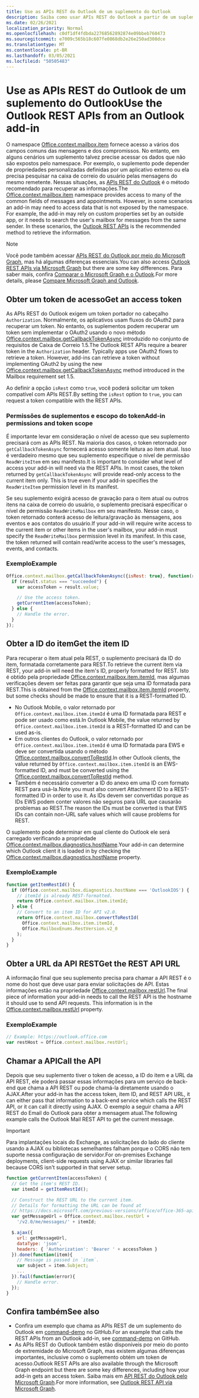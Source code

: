 ```yaml
---
title: Use as APIs REST do Outlook de um suplemento do Outlook
description: Saiba como usar APIs REST do Outlook a partir de um suplemento do Outlook para obter um token de acesso.
ms.date: 02/26/2021
localization_priority: Normal
ms.openlocfilehash: c0df1df4fdbda22768562892874e09bbeb760473
ms.sourcegitcommit: e7009c565b18c607fe0868db2e26e250ad308dce
ms.translationtype: MT
ms.contentlocale: pt-BR
ms.lasthandoff: 03/05/2021
ms.locfileid: "50505483"
---
```

# <a name="use-the-outlook-rest-apis-from-an-outlook-add-in"></a><span data-ttu-id="d7185-103">Use as APIs REST do Outlook de um suplemento do Outlook</span><span class="sxs-lookup"><span data-stu-id="d7185-103">Use the Outlook REST APIs from an Outlook add-in</span></span>

<span data-ttu-id="d7185-p101">O namespace [Office.context.mailbox.item](../reference/objectmodel/preview-requirement-set/office.context.mailbox.item.md) fornece acesso a vários dos campos comuns das mensagens e dos compromissos. No entanto, em alguns cenários um suplemento talvez precise acessar os dados que não são expostos pelo namespace. Por exemplo, o suplemento pode depender de propriedades personalizadas definidas por um aplicativo externo ou ela precisa pesquisar na caixa de correio do usuário pelas mensagens do mesmo remetente. Nessas situações, as [APIs REST do Outlook](/outlook/rest) é o método recomendado para recuperar as informações.</span><span class="sxs-lookup"><span data-stu-id="d7185-p101">The [Office.context.mailbox.item](../reference/objectmodel/preview-requirement-set/office.context.mailbox.item.md) namespace provides access to many of the common fields of messages and appointments. However, in some scenarios an add-in may need to access data that is not exposed by the namespace. For example, the add-in may rely on custom properties set by an outside app, or it needs to search the user's mailbox for messages from the same sender. In these scenarios, the [Outlook REST APIs](/outlook/rest) is the recommended method to retrieve the information.</span></span>

> [!NOTE]
> <span data-ttu-id="d7185-108">Você pode também acessar [APIs REST do Outlook por meio do Microsoft Graph](/outlook/rest#outlook-rest-api-via-microsoft-graph), mas há algumas diferenças essenciais.</span><span class="sxs-lookup"><span data-stu-id="d7185-108">You can also access [Outlook REST APIs via Microsoft Graph](/outlook/rest#outlook-rest-api-via-microsoft-graph) but there are some key differences.</span></span> <span data-ttu-id="d7185-109">Para saber mais, confira [Comparar o Microsoft Graph e o Outlook](/outlook/rest/compare-graph).</span><span class="sxs-lookup"><span data-stu-id="d7185-109">For more details, please [Compare Microsoft Graph and Outlook](/outlook/rest/compare-graph).</span></span>

## <a name="get-an-access-token"></a><span data-ttu-id="d7185-110">Obter um token de acesso</span><span class="sxs-lookup"><span data-stu-id="d7185-110">Get an access token</span></span>

<span data-ttu-id="d7185-p103">As APIs REST do Outlook exigem um token portador no cabeçalho `Authorization`. Normalmente, os aplicativos usam fluxos do OAuth2 para recuperar um token. No entanto, os suplementos podem recuperar um token sem implementar o OAuth2 usando o novo método [Office.context.mailbox.getCallbackTokenAsync](../reference/objectmodel/preview-requirement-set/office.context.mailbox.md#methods) introduzido no conjunto de requisitos de Caixa de Correio 1.5.</span><span class="sxs-lookup"><span data-stu-id="d7185-p103">The Outlook REST APIs require a bearer token in the `Authorization` header. Typically apps use OAuth2 flows to retrieve a token. However, add-ins can retrieve a token without implementing OAuth2 by using the new [Office.context.mailbox.getCallbackTokenAsync](../reference/objectmodel/preview-requirement-set/office.context.mailbox.md#methods) method introduced in the Mailbox requirement set 1.5.</span></span>

<span data-ttu-id="d7185-114">Ao definir a opção `isRest` como `true`, você poderá solicitar um token compatível com APIs REST.</span><span class="sxs-lookup"><span data-stu-id="d7185-114">By setting the `isRest` option to `true`, you can request a token compatible with the REST APIs.</span></span>

### <a name="add-in-permissions-and-token-scope"></a><span data-ttu-id="d7185-115">Permissões de suplementos e escopo do token</span><span class="sxs-lookup"><span data-stu-id="d7185-115">Add-in permissions and token scope</span></span>

<span data-ttu-id="d7185-p104">É importante levar em consideração o nível de acesso que seu suplemento precisará com as APIs REST. Na maioria dos casos, o token retornado por `getCallbackTokenAsync` fornecerá acesso somente leitura ao item atual. Isso é verdadeiro mesmo que seu suplemento especifique o nível de permissão `ReadWriteItem` em seu manifesto.</span><span class="sxs-lookup"><span data-stu-id="d7185-p104">It is important to consider what level of access your add-in will need via the REST APIs. In most cases, the token returned by `getCallbackTokenAsync` will provide read-only access to the current item only. This is true even if your add-in specifies the `ReadWriteItem` permission level in its manifest.</span></span>

<span data-ttu-id="d7185-p105">Se seu suplemento exigirá acesso de gravação para o item atual ou outros itens na caixa de correio do usuário, o suplemento precisará especificar o nível de permissão `ReadWriteMailbox` em seu manifesto. Nesse caso, o token retornado conterá acesso de leitura/gravação às mensagens, aos eventos e aos contatos do usuário.</span><span class="sxs-lookup"><span data-stu-id="d7185-p105">If your add-in will require write access to the current item or other items in the user's mailbox, your add-in must specify the `ReadWriteMailbox` permission level in its manifest. In this case, the token returned will contain read/write access to the user's messages, events, and contacts.</span></span>

### <a name="example"></a><span data-ttu-id="d7185-121">Exemplo</span><span class="sxs-lookup"><span data-stu-id="d7185-121">Example</span></span>

```js
Office.context.mailbox.getCallbackTokenAsync({isRest: true}, function(result){
  if (result.status === "succeeded") {
    var accessToken = result.value;

    // Use the access token.
    getCurrentItem(accessToken);
  } else {
    // Handle the error.
  }
});
```

## <a name="get-the-item-id"></a><span data-ttu-id="d7185-122">Obter a ID do item</span><span class="sxs-lookup"><span data-stu-id="d7185-122">Get the item ID</span></span>

<span data-ttu-id="d7185-123">Para recuperar o item atual pela REST, o suplemento precisará da ID do item, formatada corretamente para REST.</span><span class="sxs-lookup"><span data-stu-id="d7185-123">To retrieve the current item via REST, your add-in will need the item's ID, properly formatted for REST.</span></span> <span data-ttu-id="d7185-124">Isto é obtido pela propriedade [Office.context.mailbox.item.itemId](../reference/objectmodel/preview-requirement-set/office.context.mailbox.item.md#properties), mas algumas verificações devem ser feitas para garantir que seja uma ID formatada para REST.</span><span class="sxs-lookup"><span data-stu-id="d7185-124">This is obtained from the [Office.context.mailbox.item.itemId](../reference/objectmodel/preview-requirement-set/office.context.mailbox.item.md#properties) property, but some checks should be made to ensure that it is a REST-formatted ID.</span></span>

- <span data-ttu-id="d7185-125">No Outlook Mobile, o valor retornado por `Office.context.mailbox.item.itemId` é uma ID formatada para REST e pode ser usado como está.</span><span class="sxs-lookup"><span data-stu-id="d7185-125">In Outlook Mobile, the value returned by `Office.context.mailbox.item.itemId` is a REST-formatted ID and can be used as-is.</span></span>
- <span data-ttu-id="d7185-126">Em outros clientes do Outlook, o valor retornado por `Office.context.mailbox.item.itemId` é uma ID formatada para EWS e deve ser convertida usando o método [Office.context.mailbox.convertToRestId](../reference/objectmodel/preview-requirement-set/office.context.mailbox.md#methods).</span><span class="sxs-lookup"><span data-stu-id="d7185-126">In other Outlook clients, the value returned by `Office.context.mailbox.item.itemId` is an EWS-formatted ID, and must be converted using the [Office.context.mailbox.convertToRestId](../reference/objectmodel/preview-requirement-set/office.context.mailbox.md#methods) method.</span></span>
- <span data-ttu-id="d7185-127">Também é necessário converter a ID do anexo em uma ID com formato REST para usá-la.</span><span class="sxs-lookup"><span data-stu-id="d7185-127">Note you must also convert Attachment ID to a REST-formatted ID in order to use it.</span></span> <span data-ttu-id="d7185-128">As IDs devem ser convertidas porque as IDs EWS podem conter valores não seguros para URL que causarão problemas ao REST.</span><span class="sxs-lookup"><span data-stu-id="d7185-128">The reason the IDs must be converted is that EWS IDs can contain non-URL safe values which will cause problems for REST.</span></span>

<span data-ttu-id="d7185-129">O suplemento pode determinar em qual cliente do Outlook ele será carregado verificando a propriedade [Office.context.mailbox.diagnostics.hostName](/javascript/api/outlook/office.diagnostics#hostname).</span><span class="sxs-lookup"><span data-stu-id="d7185-129">Your add-in can determine which Outlook client it is loaded in by checking the [Office.context.mailbox.diagnostics.hostName](/javascript/api/outlook/office.diagnostics#hostname) property.</span></span>

### <a name="example"></a><span data-ttu-id="d7185-130">Exemplo</span><span class="sxs-lookup"><span data-stu-id="d7185-130">Example</span></span>

```js
function getItemRestId() {
  if (Office.context.mailbox.diagnostics.hostName === 'OutlookIOS') {
    // itemId is already REST-formatted.
    return Office.context.mailbox.item.itemId;
  } else {
    // Convert to an item ID for API v2.0.
    return Office.context.mailbox.convertToRestId(
      Office.context.mailbox.item.itemId,
      Office.MailboxEnums.RestVersion.v2_0
    );
  }
}
```

## <a name="get-the-rest-api-url"></a><span data-ttu-id="d7185-131">Obter a URL da API REST</span><span class="sxs-lookup"><span data-stu-id="d7185-131">Get the REST API URL</span></span>

<span data-ttu-id="d7185-p108">A informação final que seu suplemento precisa para chamar a API REST é o nome do host que deve usar para enviar solicitações de API. Estas informações estão na propriedade [Office.context.mailbox.restUrl](../reference/objectmodel/preview-requirement-set/office.context.mailbox.md#properties).</span><span class="sxs-lookup"><span data-stu-id="d7185-p108">The final piece of information your add-in needs to call the REST API is the hostname it should use to send API requests. This information is in the [Office.context.mailbox.restUrl](../reference/objectmodel/preview-requirement-set/office.context.mailbox.md#properties) property.</span></span>

### <a name="example"></a><span data-ttu-id="d7185-134">Exemplo</span><span class="sxs-lookup"><span data-stu-id="d7185-134">Example</span></span>

```js
// Example: https://outlook.office.com
var restHost = Office.context.mailbox.restUrl;
```

## <a name="call-the-api"></a><span data-ttu-id="d7185-135">Chamar a API</span><span class="sxs-lookup"><span data-stu-id="d7185-135">Call the API</span></span>

<span data-ttu-id="d7185-136">Depois que seu suplemento tiver o token de acesso, a ID do item e a URL da API REST, ele poderá passar essas informações para um serviço de back-end que chama a API REST ou pode chamá-la diretamente usando o AJAX.</span><span class="sxs-lookup"><span data-stu-id="d7185-136">After your add-in has the access token, item ID, and REST API URL, it can either pass that information to a back-end service which calls the REST API, or it can call it directly using AJAX.</span></span> <span data-ttu-id="d7185-137">O exemplo a seguir chama a API REST do Email do Outlook para obter a mensagem atual.</span><span class="sxs-lookup"><span data-stu-id="d7185-137">The following example calls the Outlook Mail REST API to get the current message.</span></span>

> [!IMPORTANT]
> <span data-ttu-id="d7185-138">Para implantações locais do Exchange, as solicitações do lado do cliente usando a AJAX ou bibliotecas semelhantes falham porque o CORS não tem suporte nessa configuração de servidor.</span><span class="sxs-lookup"><span data-stu-id="d7185-138">For on-premises Exchange deployments, client-side requests using AJAX or similar libraries fail because CORS isn't supported in that server setup.</span></span>

```js
function getCurrentItem(accessToken) {
  // Get the item's REST ID.
  var itemId = getItemRestId();

  // Construct the REST URL to the current item.
  // Details for formatting the URL can be found at
  // https://docs.microsoft.com/previous-versions/office/office-365-api/api/version-2.0/mail-rest-operations#get-messages.
  var getMessageUrl = Office.context.mailbox.restUrl +
    '/v2.0/me/messages/' + itemId;

  $.ajax({
    url: getMessageUrl,
    dataType: 'json',
    headers: { 'Authorization': 'Bearer ' + accessToken }
  }).done(function(item){
    // Message is passed in `item`.
    var subject = item.Subject;
    ...
  }).fail(function(error){
    // Handle error.
  });
}
```

## <a name="see-also"></a><span data-ttu-id="d7185-139">Confira também</span><span class="sxs-lookup"><span data-stu-id="d7185-139">See also</span></span>

- <span data-ttu-id="d7185-140">Confira um exemplo que chama as APIs REST de um suplemento do Outlook em [command-demo](https://github.com/OfficeDev/outlook-add-in-command-demo) no GitHub.</span><span class="sxs-lookup"><span data-stu-id="d7185-140">For an example that calls the REST APIs from an Outlook add-in, see [command-demo](https://github.com/OfficeDev/outlook-add-in-command-demo) on GitHub.</span></span>
- <span data-ttu-id="d7185-141">As APIs REST do Outlook também estão disponíveis por meio do ponto de extremidade do Microsoft Graph, mas existem algumas diferenças importantes, inclusive como o suplemento obtém um token de acesso.</span><span class="sxs-lookup"><span data-stu-id="d7185-141">Outlook REST APIs are also available through the Microsoft Graph endpoint but there are some key differences, including how your add-in gets an access token.</span></span> <span data-ttu-id="d7185-142">Saiba mais em [API REST do Outlook pelo Microsoft Graph](/outlook/rest/index#outlook-rest-api-via-microsoft-graph).</span><span class="sxs-lookup"><span data-stu-id="d7185-142">For more information, see [Outlook REST API via Microsoft Graph](/outlook/rest/index#outlook-rest-api-via-microsoft-graph).</span></span>